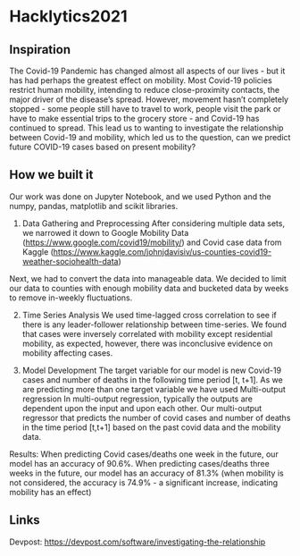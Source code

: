 # Hacklytics2021

## Inspiration
The Covid-19 Pandemic has changed almost all aspects of our lives - but it has had perhaps the greatest effect on mobility. Most Covid-19 policies restrict human mobility, intending to reduce close-proximity contacts, the major driver of the disease’s spread. However, movement hasn’t completely stopped - some people still have to travel to work, people visit the park or have to make essential trips to the grocery store - and Covid-19 has continued to spread. This lead us to wanting to investigate the relationship between Covid-19 and mobility, which led us to the question, can we predict future COVID-19 cases based on present mobility?

## How we built it
Our work was done on Jupyter Notebook, and we used Python and the numpy, pandas, matplotlib and scikit libraries.

1) Data Gathering and Preprocessing After considering multiple data sets, we narrowed it down to Google Mobility Data (https://www.google.com/covid19/mobility/) and Covid case data from Kaggle (https://www.kaggle.com/johnjdavisiv/us-counties-covid19-weather-sociohealth-data)

Next, we had to convert the data into manageable data. We decided to limit our data to counties with enough mobility data and bucketed data by weeks to remove in-weekly fluctuations.

2) Time Series Analysis We used time-lagged cross correlation to see if there is any leader-follower relationship between time-series. We found that cases were inversely correlated with mobility except residential mobility, as expected, however, there was inconclusive evidence on mobility affecting cases.

3) Model Development The target variable for our model is new Covid-19 cases and number of deaths in the following time period [t, t+1]. As we are predicting more than one target variable we have used Multi-output regression In multi-output regression, typically the outputs are dependent upon the input and upon each other. Our multi-output regressor that predicts the number of covid cases and number of deaths in the time period [t,t+1] based on the past covid data and the mobility data.

Results: When predicting Covid cases/deaths one week in the future, our model has an accuracy of 90.6%. When predicting cases/deaths three weeks in the future, our model has an accuracy of 81.3% (when mobility is not considered, the accuracy is 74.9% - a significant increase, indicating mobility has an effect)

## Links
Devpost: https://devpost.com/software/investigating-the-relationship
